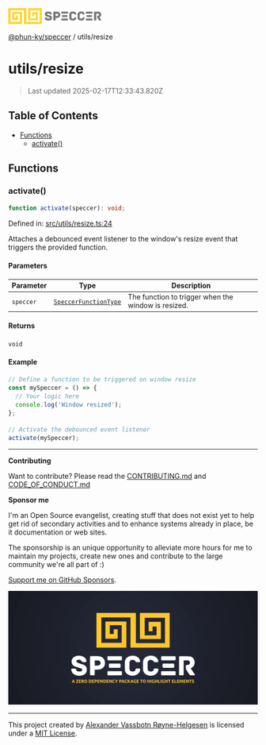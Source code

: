<div>
  <img alt="SPECCER logo" src="https://raw.githubusercontent.com/phun-ky/speccer/main/public/logo-speccer-horizontal-colored-package.svg?raw=true" style="max-height:32px;" />
</div>

[@phun-ky/speccer](../README.md) / utils/resize

# utils/resize

> Last updated 2025-02-17T12:33:43.820Z

## Table of Contents

- [Functions](#functions)
  - [activate()](#activate)

## Functions

### activate()

```ts
function activate(speccer): void;
```

Defined in: [src/utils/resize.ts:24](https://github.com/phun-ky/speccer/blob/main/src/utils/resize.ts#L24)

Attaches a debounced event listener to the window's resize event that triggers the provided function.

#### Parameters

| Parameter | Type                                                             | Description                                         |
| --------- | ---------------------------------------------------------------- | --------------------------------------------------- |
| `speccer` | [`SpeccerFunctionType`](../types/speccer.md#speccerfunctiontype) | The function to trigger when the window is resized. |

#### Returns

`void`

#### Example

```ts
// Define a function to be triggered on window resize
const mySpeccer = () => {
  // Your logic here
  console.log('Window resized');
};

// Activate the debounced event listener
activate(mySpeccer);
```

---

**Contributing**

Want to contribute? Please read the [CONTRIBUTING.md](https://github.com/phun-ky/speccer/blob/main/CONTRIBUTING.md) and [CODE_OF_CONDUCT.md](https://github.com/phun-ky/speccer/blob/main/CODE_OF_CONDUCT.md)

**Sponsor me**

I'm an Open Source evangelist, creating stuff that does not exist yet to help get rid of secondary activities and to enhance systems already in place, be it documentation or web sites.

The sponsorship is an unique opportunity to alleviate more hours for me to maintain my projects, create new ones and contribute to the large community we're all part of :)

[Support me on GitHub Sponsors](https://github.com/sponsors/phun-ky).

![Speccer banner, with logo and slogan: A zero dependency package to annotate or highlight elements](https://github.com/phun-ky/speccer/blob/main/public/speccer-banner.png?raw=true)

---

This project created by [Alexander Vassbotn Røyne-Helgesen](http://phun-ky.net) is licensed under a [MIT License](https://choosealicense.com/licenses/mit/).
